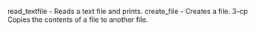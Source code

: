 read_textfile - Reads a text file and prints.
create_file - Creates a file.
3-cp Copies the contents of a file to another file.